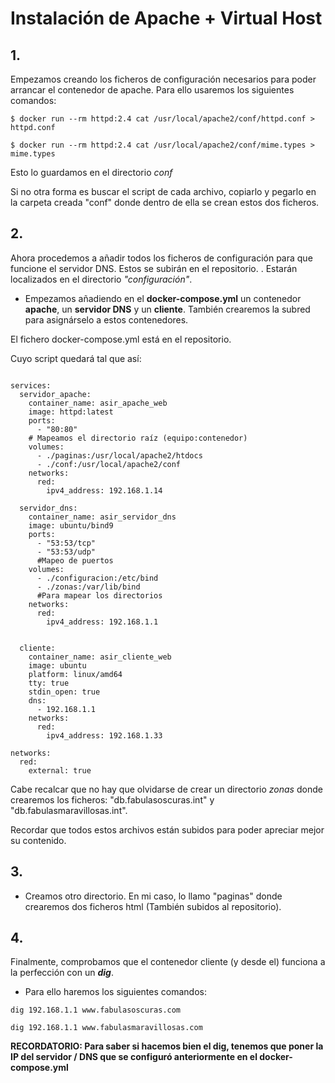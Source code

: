 # Instalación de Apache + Virtual Host

## 1. 

Empezamos creando los ficheros de configuración necesarios para poder arrancar el contenedor de apache. Para ello usaremos los siguientes comandos:

```
$ docker run --rm httpd:2.4 cat /usr/local/apache2/conf/httpd.conf > httpd.conf

```

```
$ docker run --rm httpd:2.4 cat /usr/local/apache2/conf/mime.types > mime.types

```

Esto lo guardamos en el directorio *conf*

Si no otra forma es buscar el script de cada archivo, copiarlo y pegarlo en la carpeta creada "conf" donde dentro de ella se crean estos dos ficheros.


## 2.

Ahora procedemos a añadir todos los ficheros de configuración para que funcione el servidor DNS. Estos se subirán en el repositorio. . Estarán localizados en el directorio *"configuración"*.

- Empezamos añadiendo en el __docker-compose.yml__ un contenedor **apache**, un **servidor DNS** y un **cliente**. También crearemos la subred para asignárselo a estos contenedores. 

El fichero docker-compose.yml está en el repositorio.

Cuyo script quedará tal que así:

```

services:
  servidor_apache:
    container_name: asir_apache_web
    image: httpd:latest
    ports:
      - "80:80"
    # Mapeamos el directorio raíz (equipo:contenedor)  
    volumes:
      - ./paginas:/usr/local/apache2/htdocs
      - ./conf:/usr/local/apache2/conf   
    networks:
      red:
        ipv4_address: 192.168.1.14

  servidor_dns:
    container_name: asir_servidor_dns
    image: ubuntu/bind9
    ports:
      - "53:53/tcp"
      - "53:53/udp"
      #Mapeo de puertos
    volumes:
      - ./configuracion:/etc/bind
      - ./zonas:/var/lib/bind
      #Para mapear los directorios
    networks:
      red:
        ipv4_address: 192.168.1.1

  
  cliente:
    container_name: asir_cliente_web
    image: ubuntu
    platform: linux/amd64
    tty: true
    stdin_open: true
    dns:
      - 192.168.1.1
    networks:
      red:
        ipv4_address: 192.168.1.33

networks:
  red:
    external: true

```

Cabe recalcar que no hay que olvidarse de crear un directorio *zonas* donde crearemos los ficheros: "db.fabulasoscuras.int" y "db.fabulasmaravillosas.int". 

Recordar que todos estos archivos están subidos para poder apreciar mejor su contenido.

## 3.

- Creamos otro directorio. En mi caso, lo llamo "paginas" donde crearemos dos ficheros html (También subidos al repositorio).

## 4.

 Finalmente, comprobamos que el contenedor cliente (y desde el) funciona a la perfección con un ***dig***.

 - Para ello haremos los siguientes comandos:

```
dig 192.168.1.1 www.fabulasoscuras.com

dig 192.168.1.1 www.fabulasmaravillosas.com
```

**RECORDATORIO: Para saber si hacemos bien el dig, tenemos que poner la IP del servidor / DNS que se configuró anteriormente en el docker-compose.yml**